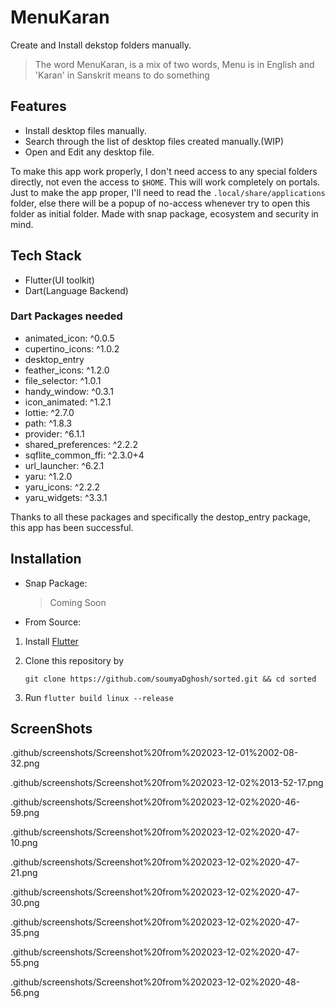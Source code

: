 # MenuKaran

Create and Install dekstop folders manually. 

> The word MenuKaran, is a mix of two words, Menu is in English and 'Karan' in Sanskrit means to do something

## Features

- Install desktop files manually.
- Search through the list of desktop files created manually.(WIP)
- Open and Edit any desktop file.

To make this app work properly, I don't need access to any special folders directly, not even the access to `$HOME`. This will work completely on portals. Just to make the app proper, I'll need to read the `.local/share/applications` folder, else there will be a popup of no-access whenever try to open this folder as initial folder. Made with snap package, ecosystem and security in mind.

## Tech Stack

- Flutter(UI toolkit)
- Dart(Language Backend)

### Dart Packages needed

* animated_icon: ^0.0.5
* cupertino_icons: ^1.0.2
* desktop_entry
* feather_icons: ^1.2.0
* file_selector: ^1.0.1
* handy_window: ^0.3.1
* icon_animated: ^1.2.1
* lottie: ^2.7.0
* path: ^1.8.3
* provider: ^6.1.1
* shared_preferences: ^2.2.2
* sqflite_common_ffi: ^2.3.0+4
* url_launcher: ^6.2.1
* yaru: ^1.2.0
* yaru_icons: ^2.2.2
* yaru_widgets: ^3.3.1

Thanks to all these packages and specifically the destop_entry package, this app has been successful.

## Installation

- Snap Package:

    > Coming Soon

- From Source:

1. Install [Flutter](https://docs.flutter.dev/get-started/install/linux)
2. Clone this repository by

    `git clone https://github.com/soumyaDghosh/sorted.git && cd sorted`

3. Run `flutter build linux --release`


## ScreenShots

.github/screenshots/Screenshot%20from%202023-12-01%2002-08-32.png

.github/screenshots/Screenshot%20from%202023-12-02%2013-52-17.png

.github/screenshots/Screenshot%20from%202023-12-02%2020-46-59.png

.github/screenshots/Screenshot%20from%202023-12-02%2020-47-10.png

.github/screenshots/Screenshot%20from%202023-12-02%2020-47-21.png

.github/screenshots/Screenshot%20from%202023-12-02%2020-47-30.png

.github/screenshots/Screenshot%20from%202023-12-02%2020-47-35.png

.github/screenshots/Screenshot%20from%202023-12-02%2020-47-55.png

.github/screenshots/Screenshot%20from%202023-12-02%2020-48-56.png